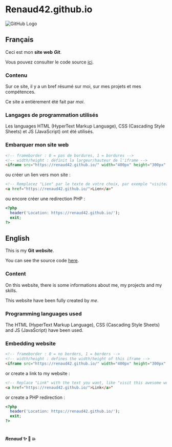 # Renaud42.github.io

![GitHub Logo](https://avatars0.githubusercontent.com/u/28383784?s=115&v=4)

## Français

Ceci est mon **site web** ***Git***.

Vous pouvez consulter le code source [ici](https://github.com/Renaud42/Renaud42.github.io).

### Contenu

Sur ce site, il y a un bref résumé sur moi, sur mes projets et mes compétences.

Ce site a entièrement été fait par *moi*.

### Langages de programmation utilisés

Les languages HTML (HyperText Markup Language), CSS (Cascading Style Sheets) et JS (JavaScript) ont été utilisés.


### Embarquer mon site web

```html
<!-- frameborder : 0 = pas de bordures, 1 = bordures -->
<!-- width/height : définit la largeur/hauteur de l'iframe -->
<iframe src="https://renaud42.github.io/" width="400px" height="300px" frameborder="0" />
```

ou créer un lien vers mon site :
```html
<!-- Remplacez "Lien" par le texte de votre choix, par exemple "visitez ce site incroyable svp" -->
<a href="https://renaud42.github.io/">Lien</a>"
```

ou encore créer une redirection PHP :
```php
<?php
  header('Location: https://renaud42.github.io/');
  exit;
?>
```


## English

This is my **Git** ***website***.

You can see the source code [here](https://github.com/Renaud42/Renaud42.github.io).

### Content

On this website, there is some informations about me, my projects and my skills.

This website have been fully created by *me*.

### Programming languages used

The HTML (HyperText Markup Language), CSS (Cascading Style Sheets) and JS (JavaScript) have been used.


### Embedding website

```html
<!-- frameborder : 0 = no borders, 1 = borders -->
<!-- width/height : defines the width/height of this iframe -->
<iframe src="https://renaud42.github.io/" width="400px" height="300px" frameborder="0" />
```

or create a link to my website :
```html
<!-- Replace "Link" with the text you want, like "visit this awesome website plz" -->
<a href="https://renaud42.github.io/">Link</a>"
```

or create a PHP redirection :
```php
<?php
  header('Location: https://renaud42.github.io/');
  exit;
?>
```

#


####                              *Renaud* :sparkles: :camel: :boom:

